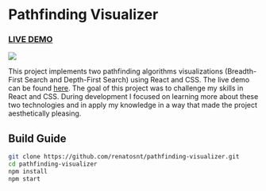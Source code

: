 # Pathfinding Visualizer

### [LIVE DEMO](https://renatosnt.github.io/pathfinding-visualizer/)

<img src="./public/presentation.gif">

This project implements two pathfinding algorithms visualizations (Breadth-First Search and Depth-First Search) using React and CSS. The live demo can be found [here](https://renatosnt.github.io/pathfinding-visualizer/).
The goal of this project was to challenge my skills in React and CSS. During development I focused on learning more about these two technologies and in apply my knowledge in a way that made the project aesthetically pleasing.


## Build Guide

```bash
git clone https://github.com/renatosnt/pathfinding-visualizer.git
cd pathfinding-visualizer
npm install
npm start
```
